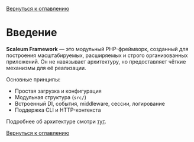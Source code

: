 [Вернуться к оглавлению](./index.md)
# Введение

**Scaleum Framework** — это модульный PHP-фреймворк, созданный для построения масштабируемых, расширяемых и строго организованных приложений. Он не навязывает архитектуру, но предоставляет чёткие механизмы для её реализации.

Основные принципы:
- Простая загрузка и конфигурация
- Модульная структура (`src/`)
- Встроенный DI, события, middleware, сессии, логирование
- Поддержка CLI и HTTP-контекста

Подробнее об архитектуре смотри [тут](./architecture.md).

[Вернуться к оглавлению](./index.md)